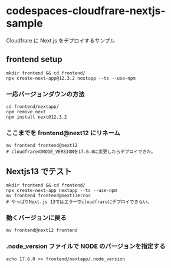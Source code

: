 # codespaces-cloudfrare-nextjs-sample

Cloudfrare に Next.js をデプロイするサンプル

## frontend setup

```
mkdir frontend && cd frontend/
npx create-next-app@12.3.2 nextapp --ts --use-npm
```

### 一応バージョンダウンの方法

```
cd frontend/nextapp/
npm remove next
npm install next@12.3.2
```

### ここまでを frontend@next12 にリネーム

```
mv frontend frontend@next12
# cloudfrareのNODE_VERSIONを17.6.0に変更したらデプロイできた。
```

## Nextjs13 でテスト

```
mkdir frontend && cd frontend/
npx create-next-app nextapp --ts --use-npm
mv frontend frontend@next13error
# やっぱりNext.js 13ではエラーでcloudfrareにデプロイできない。
```

### 動くバージョンに戻る

```
mv frontend@next12 frontend
```

### .node_version ファイルで NODE のバージョンを指定する

```
echo 17.6.0 >> frontend/nextapp/.node_version
```
